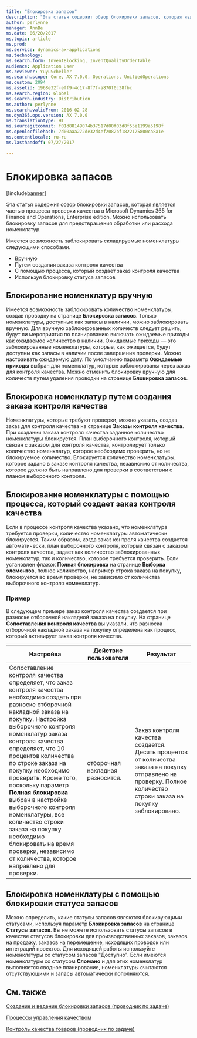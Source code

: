 ```yaml
---
title: "Блокировка запасов"
description: "Эта статья содержит обзор блокировки запасов, которая является частью процесса проверки качества в Microsoft Dynamics 365 for Finance and Operations, Enterprise edition. Можно использовать блокировку запасов для предотвращения обработки или расхода номенклатур."
author: perlynne
manager: AnnBe
ms.date: 06/20/2017
ms.topic: article
ms.prod: 
ms.service: dynamics-ax-applications
ms.technology: 
ms.search.form: InventBlocking, InventQualityOrderTable
audience: Application User
ms.reviewer: YuyuScheller
ms.search.scope: Core, AX 7.0.0, Operations, UnifiedOperations
ms.custom: 2094
ms.assetid: 1968e32f-eff9-4c17-8f7f-a870f0c38fbc
ms.search.region: Global
ms.search.industry: Distribution
ms.author: perlynne
ms.search.validFrom: 2016-02-28
ms.dyn365.ops.version: AX 7.0.0
ms.translationtype: HT
ms.sourcegitcommit: f01d88149074b37517d00f03d8f55e1199a5198f
ms.openlocfilehash: 7d00aaa272de32d4ef2082bf1822125800ca8a1e
ms.contentlocale: ru-ru
ms.lasthandoff: 07/27/2017

---
```


# <a name="inventory-blocking"></a>Блокировка запасов

[!include[banner](../includes/banner.md)]


Эта статья содержит обзор блокировки запасов, которая является частью процесса проверки качества в Microsoft Dynamics 365 for Finance and Operations, Enterprise edition. Можно использовать блокировку запасов для предотвращения обработки или расхода номенклатур.

Имеется возможность заблокировать складируемые номенклатуры следующими способами.
-   Вручную
-   Путем создания заказа контроля качества
-   С помощью процесса, который создает заказ контроля качества
-   Используя блокировку статуса запасов

## <a name="blocking-items-manually"></a>Блокирование номенклатур вручную
Имеется возможность заблокировать количество номенклатуры, создав проводку на странице **Блокировка запасов**. Только номенклатуры, доступные как запасы в наличии, можно заблокировать вручную. Для вручную заблокированных количеств следует решить, будут ли мероприятия по планированию включать ожидаемые приходы как ожидаемое количество в наличии. Ожидаемые приходы — это заблокированные номенклатуры, которые, как ожидается, будут доступны как запасы в наличии после завершения проверки. Можно настраивать ожидаемую дату. По умолчанию параметр **Ожидаемые приходы** выбран для номенклатур, которые заблокированы через заказ для контроля качества. Можно отменить блокировку вручную для количеств путем удаления проводки на странице **Блокировка запасов**.

## <a name="blocking-items-by-creating-a-quality-order"></a>Блокировка номенклатур путем создания заказа контроля качества
Номенклатуры, которые требуют проверки, можно указать, создав заказ для контроля качества на странице **Заказы контроля качества**. При создании заказа контроля качества заданное количество номенклатуры блокируется. План выборочного контроля, который связан с заказом для контроля качества, контролирует только количество номенклатур, которое необходимо проверить, но не блокируемое количество. Блокируется количество номенклатуры, которое задано в заказе контроля качества, независимо от количества, которое должно быть направлено для проверки в соответствии с планом выборочного контроля.

## <a name="blocking-items-by-using-a-process-that-generates-a-quality-order"></a>Блокирование номенклатуры с помощью процесса, который создает заказ контроля качества
Если в процессе контроля качества указано, что номенклатура требуется проверки, количество номенклатуры автоматически блокируется. Таким образом, когда заказ контроля качества создается автоматически, план выборочного контроля, который связан с заказом контроля качества, задает как количество заблокированных номенклатур, так и количество, которое требуется проверить. Если установлен флажок **Полная блокировка** на странице **Выборка элементов**, полное количество, например строка заказа на покупку, блокируется во время проверки, не зависимо от количества выборочного контроля номенклатур.
### <a name="example"></a>Пример

В следующем примере заказ контроля качества создается при разноске отборочной накладной заказа на покупку. На странице **Сопоставления контроля качества** вы указали, что разноска отборочной накладной заказа на покупку определена как процесс, который активирует заказ контроля качества.

|Настройка                                                                     |Действие пользователя                 |Результат             |
|--------------------------------------------------------------------------|----------------------------|-------------------|
| Сопоставление контроля качества определяет, что заказ контроля качества необходимо создать при разноске отборочной накладной заказа на покупку. Настройка выборочного контроля номенклатур заказа контроля качества определяет, что 10 процентов количества по строке заказа на покупку необходимо проверить. Кроме того, поскольку параметр **Полная блокировка** выбран в настройке выборочного контроля номенклатуры, все количество строки заказа на покупку необходимо блокировать на время проверки, независимо от количества, которое направлено для проверки. | отборочная накладная разносится. | Заказ контроля качества создается. Десять процентов от количества заказа на покупку отправлено на проверку. Полное количество строки заказа на покупку заблокировано. |

## <a name="blocking-items-by-using-inventory-status-blocking"></a>Блокировка номенклатуры с помощью блокировки статуса запасов
Можно определить, какие статусы запасов являются блокирующими статусами, используя параметр **Блокировка запасов** на странице **Статусы запасов**. Вы не можете использовать статусы запасов в качестве статусов блокировки для производственных заказов, заказов на продажу, заказов на перемещение, исходящих проводок или интеграций проектов. Для исходящей работы используйте номенклатуры со статусом запасов "Доступно". Если имеются номенклатуры со статусом **Сломано** и для этих номенклатур выполняется сводное планирование, номенклатуры считаются отсутствующими и запасы автоматически пополняются.



<a name="see-also"></a>См. также
--------

[Создание и ведение блокировки запасов (проводник по задаче)](/dynamics365/unified-operations/supply-chain/inventory/tasks/create-maintain-inventory-blocking)

[Процессы управления качеством](quality-management-processes.md)

[Контроль качества товаров (проводник по задаче)](/dynamics365/unified-operations/supply-chain/inventory/tasks/inspect-quality-goods)

